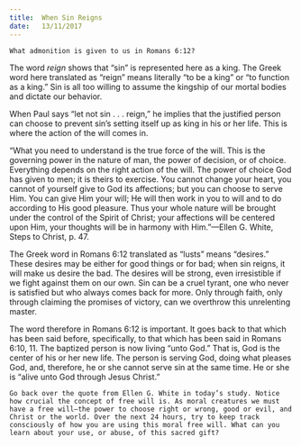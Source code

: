 ```yaml
---
title:  When Sin Reigns
date:   13/11/2017
---
```


`What admonition is given to us in Romans 6:12?`

The word _reign_ shows that “sin” is represented here as a king. The Greek word here translated as “reign” means literally “to be a king” or “to function as a king.” Sin is all too willing to assume the kingship of our mortal bodies and dictate our behavior.

When Paul says “let not sin . . . reign,” he implies that the justified person can choose to prevent sin’s setting itself up as king in his or her life. This is where the action of the will comes in.

“What you need to understand is the true force of the will. This is the governing power in the nature of man, the power of decision, or of choice. Everything depends on the right action of the will. The power of choice God has given to men; it is theirs to exercise. You cannot change your heart, you cannot of yourself give to God its affections; but you can choose to serve Him. You can give Him your will; He will then work in you to will and to do according to His good pleasure. Thus your whole nature will be brought under the control of the Spirit of Christ; your affections will be centered upon Him, your thoughts will be in harmony with Him.”—Ellen G. White, Steps to Christ, p. 47.

The Greek word in Romans 6:12 translated as “lusts” means “desires.” These desires may be either for good things or for bad; when sin reigns, it will make us desire the bad. The desires will be strong, even irresistible if we fight against them on our own. Sin can be a cruel tyrant, one who never is satisfied but who always comes back for more. Only through faith, only through claiming the promises of victory, can we overthrow this unrelenting master.

The word therefore in Romans 6:12 is important. It goes back to that which has been said before, specifically, to that which has been said in Romans 6:10, 11. The baptized person is now living “unto God.” That is, God is the center of his or her new life. The person is serving God, doing what pleases God, and, therefore, he or she cannot serve sin at the same time. He or she is “alive unto God through Jesus Christ.”

`Go back over the quote from Ellen G. White in today’s study. Notice how crucial the concept of free will is. As moral creatures we must have a free will—the power to choose right or wrong, good or evil, and Christ or the world. Over the next 24 hours, try to keep track consciously of how you are using this moral free will. What can you learn about your use, or abuse, of this sacred gift?`